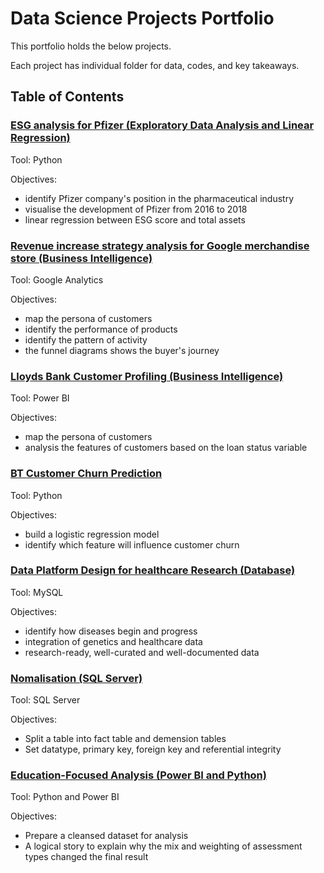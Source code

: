 # Data Science Projects Portfolio

This portfolio holds the below projects. 

Each project has individual folder for data, codes, and key takeaways.
## Table of Contents
### [ESG analysis for Pfizer (Exploratory Data Analysis and Linear Regression)](https://github.com/xiangivyli/Data-Science-Porfolio/tree/main/ESG%20analysis%20for%20Pfizer%20(Linear%20Regression))

Tool: Python

Objectives:
  - identify Pfizer company's position in the pharmaceutical industry
  - visualise the development of Pfizer from 2016 to 2018
  - linear regression between ESG score and total assets

### [Revenue increase strategy analysis for Google merchandise store (Business Intelligence)](https://github.com/xiangivyli/Data-Science-Porfolio/tree/main/Revenue%20increase%20strategy%20analysis%20for%20Google%20merchandise%20store%20(BI))

Tool: Google Analytics

Objectives:
  - map the persona of customers
  - identify the performance of products
  - identify the pattern of activity
  - the funnel diagrams shows the buyer's journey
  
 ### [Lloyds Bank Customer Profiling (Business Intelligence)](https://github.com/xiangivyli/Data-Science-Porfolio/tree/main/Lloyds%20Bank%20Customer%20Profiling%20(Business%20Intelligence))
 
Tool: Power BI

Objectives:
  - map the persona of customers 
  - analysis the features of customers based on the loan status variable
  
 ### [BT Customer Churn Prediction](https://github.com/xiangivyli/Data-Science-Porfolio/tree/main/BT%20Customer%20Churn%20Prediction)
 
 Tool: Python

Objectives:
   - build a logistic regression model 
   - identify which feature will influence customer churn

 ### [Data Platform Design for healthcare Research (Database)](https://github.com/xiangivyli/Data-Science-Porfolio/tree/main/Data%20Platform%20Design%20for%20Healthcare%20Research%20(Database))
 
 Tool: MySQL
 
Objectives:
   - identify how diseases begin and progress
   - integration of genetics and healthcare data
   - research-ready, well-curated and well-documented data

### [Nomalisation (SQL Server)](https://github.com/xiangivyli/Data-Science-Porfolio/tree/main/Nomalisation%20(SQL%20Server))

Tool: SQL Server

Objectives:
  - Split a table into fact table and demension tables
  - Set datatype, primary key, foreign key and referential integrity

### [Education-Focused Analysis (Power BI and Python)](https://github.com/xiangivyli/Data-Science-Porfolio/blob/main/Education-Focused%20Analysis%20(Power%20BI%20and%20Python))

Tool: Python and Power BI

Objectives:
  - Prepare a cleansed dataset for analysis
  - A logical story to explain why the mix and weighting of assessment types changed the final result
 
